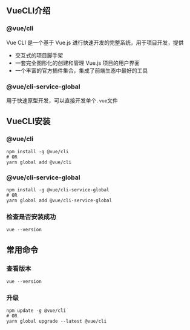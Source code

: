 ## VueCLI介绍

### @vue/cli

Vue CLI 是一个基于 Vue.js 进行快速开发的完整系统，用于项目开发，提供

* 交互式的项目脚手架
* 一套完全图形化的创建和管理 Vue.js 项目的用户界面
* 一个丰富的官方插件集合，集成了前端生态中最好的工具

### @vue/cli-service-global

用于快速原型开发，可以直接开发单个`.vue`文件



## VueCLI安装

### @vue/cli

```shell
npm install -g @vue/cli
# OR
yarn global add @vue/cli
```

### @vue/cli-service-global

```shell
npm install -g @vue/cli-service-global
# OR
yarn global add @vue/cli-service-global
```

### 检查是否安装成功

```shell
vue --version
```



## 常用命令

### 查看版本

```shell
vue --version
```

### 升级

```shell
npm update -g @vue/cli
# OR
yarn global upgrade --latest @vue/cli
```